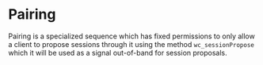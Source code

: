 # Pairing

Pairing is a specialized sequence which has fixed permissions to only allow a client to propose sessions through it using the method `wc_sessionPropose` which it will be used as a signal out-of-band for session proposals.
